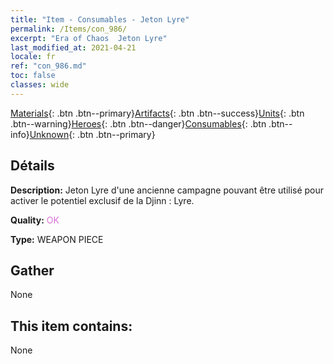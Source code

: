 ```yaml
---
title: "Item - Consumables - Jeton Lyre"
permalink: /Items/con_986/
excerpt: "Era of Chaos  Jeton Lyre"
last_modified_at: 2021-04-21
locale: fr
ref: "con_986.md"
toc: false
classes: wide
---
```

 [Materials](/fr/Items/){: .btn .btn--primary}[Artifacts](/fr/Items/Artifacts/){: .btn .btn--success}[Units](/fr/Items/Units/){: .btn .btn--warning}[Heroes](/fr/Items/Heroes/){: .btn .btn--danger}[Consumables](/fr/Items/Consumables/){: .btn .btn--info}[Unknown](/fr/Items/Unknown/){: .btn .btn--primary}

## Détails
 **Description:** Jeton Lyre d'une ancienne campagne pouvant être utilisé pour activer le potentiel exclusif de la Djinn : Lyre.

 **Quality:** <span style="color: #DA70D6">OK</span>

 **Type:** WEAPON PIECE

## Gather

  None

## This item contains:

  None

